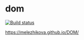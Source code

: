 # dom
[![Build status](https://ci.appveyor.com/api/projects/status/4ay64r0ioqmdfref?svg=true)](https://ci.appveyor.com/project/melezhikova/dom)

https://melezhikova.github.io/DOM/

